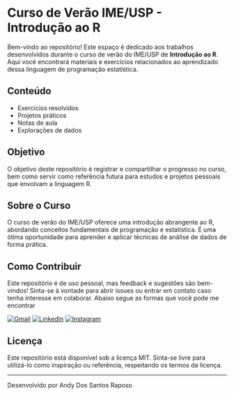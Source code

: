 
 <h1>Curso de Verão IME/USP - Introdução ao R</h1>

  <p>Bem-vindo ao repositório! Este espaço é dedicado aos trabalhos desenvolvidos durante o curso de verão do IME/USP de <strong>Introdução ao R</strong>. Aqui você encontrará materiais e exercícios relacionados ao aprendizado dessa linguagem de programação estatística.</p>

  <h2>Conteúdo</h2>
    <ul>
        <li>Exercícios resolvidos</li>
        <li>Projetos práticos</li>
        <li>Notas de aula</li>
        <li>Explorações de dados</li>
    </ul>

  <h2>Objetivo</h2>
    <p>O objetivo deste repositório é registrar e compartilhar o progresso no curso, bem como servir como referência futura para estudos e projetos pessoais que envolvam a linguagem R.</p>

   <h2>Sobre o Curso</h2>
    <p>O curso de verão do IME/USP oferece uma introdução abrangente ao R, abordando conceitos fundamentais de programação e estatística. É uma ótima oportunidade para aprender e aplicar técnicas de análise de dados de forma prática.</p>

  <h2>Como Contribuir</h2>
    <p>Este repositório é de uso pessoal, mas feedback e sugestões são bem-vindos! Sinta-se à vontade para abrir issues ou entrar em contato caso tenha interesse em colaborar. Abaixo segue as formas que você pode me encontrar
    </p>

<p align="left">
  <a href="#" title="Gmail">
  <img src="https://img.shields.io/badge/-Gmail-FF0000?style=flat-square&labelColor=FF0000&logo=gmail&logoColor=white&link=mailto:contate.raposo@gmail.com" alt="Gmail"/></a>
  <a href="#" title="LinkedIn">
  <img src="https://img.shields.io/badge/-Linkedin-0e76a8?style=flat-square&logo=Linkedin&logoColor=white&link=https://www.linkedin.com/in/andy-raposo/" alt="LinkedIn"/></a>
  <a href="#" title="Instagram">
  <img src="https://img.shields.io/badge/-Instagram-DF0174?style=flat-square&labelColor=DF0174&logo=instagram&logoColor=white&link=https://www.instagram.com/nerdyshittt/" alt="Instagram"/></a>
</p>

  <h2>Licença</h2>
    <p>Este repositório está disponível sob a licença MIT. Sinta-se livre para utilizá-lo como inspiração ou referência, respeitando os termos da licença.</p>

  <hr>
    <footer>
        <p>Desenvolvido por Andy Dos Santos Raposo</p>
    </footer>
</body>
</html>
